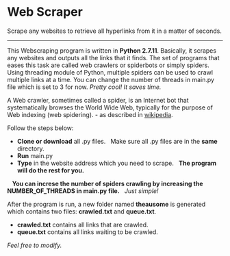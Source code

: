 # Web Scraper
Scrape any websites to retrieve all hyperlinks from it in a matter of seconds.
***************

This Webscraping program is written in **Python 2.7.11**. Basically, it scrapes any websites and outputs all the links that it finds. The set of programs that eases this task are called web crawlers or spiderbots or simply spiders. Using threading module of Python, multiple spiders can be used to crawl multiple links at a time. You can change the number of threads in main.py file which is set to 3 for now. *Pretty cool! It saves time.*


A Web crawler, sometimes called a spider, is an Internet bot that systematically browses the World Wide Web, typically for the purpose of Web indexing (web spidering). - as described in 
[wikipedia](https://en.m.wikipedia.org/wiki/Web_crawler).

Follow the steps below:
* **Clone or download** all .py files.
   Make sure all .py files are in the **same** directory.
* **Run** main.py
* **Type** in the website address which you need to scrape.
   **The program will do the rest for you.**
   
   
  
 **You can increse the number of spiders crawling by increasing the NUMBER_OF_THREADS in main.py file.**
   *Just simple!*
   

After the program is run, a new folder named **theausome** is generated which contains two files: **crawled.txt** and **queue.txt**.

 * **crawled.txt** contains all links that are crawled.
 * **queue.txt** contains all links waiting to be crawled.
 
 *Feel free to modify.*
